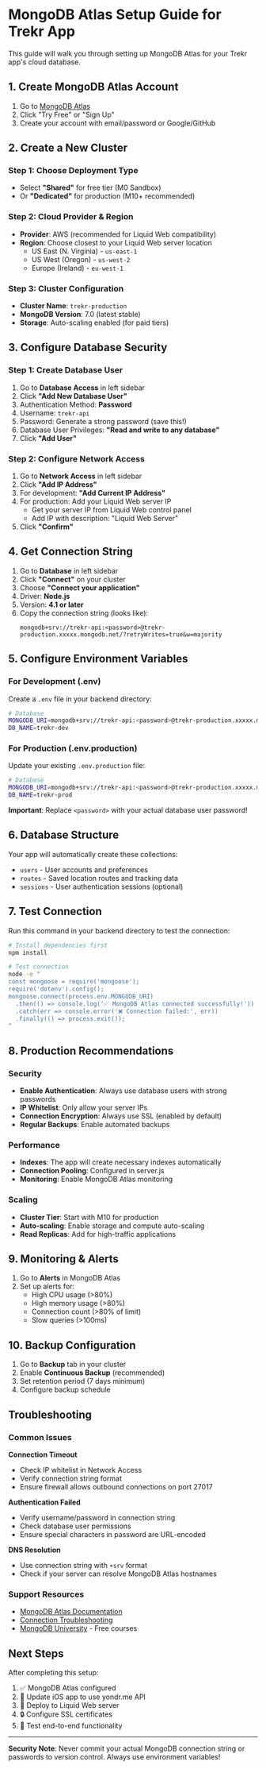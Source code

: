 # MongoDB Atlas Setup Guide for Trekr App

This guide will walk you through setting up MongoDB Atlas for your Trekr app's cloud database.

## 1. Create MongoDB Atlas Account

1. Go to [MongoDB Atlas](https://www.mongodb.com/cloud/atlas)
2. Click "Try Free" or "Sign Up"
3. Create your account with email/password or Google/GitHub

## 2. Create a New Cluster

### Step 1: Choose Deployment Type
- Select **"Shared"** for free tier (M0 Sandbox)
- Or **"Dedicated"** for production (M10+ recommended)

### Step 2: Cloud Provider & Region
- **Provider**: AWS (recommended for Liquid Web compatibility)
- **Region**: Choose closest to your Liquid Web server location
  - US East (N. Virginia) - `us-east-1`
  - US West (Oregon) - `us-west-2`
  - Europe (Ireland) - `eu-west-1`

### Step 3: Cluster Configuration
- **Cluster Name**: `trekr-production`
- **MongoDB Version**: 7.0 (latest stable)
- **Storage**: Auto-scaling enabled (for paid tiers)

## 3. Configure Database Security

### Step 1: Create Database User
1. Go to **Database Access** in left sidebar
2. Click **"Add New Database User"**
3. Authentication Method: **Password**
4. Username: `trekr-api`
5. Password: Generate a strong password (save this!)
6. Database User Privileges: **"Read and write to any database"**
7. Click **"Add User"**

### Step 2: Configure Network Access
1. Go to **Network Access** in left sidebar
2. Click **"Add IP Address"**
3. For development: **"Add Current IP Address"**
4. For production: Add your Liquid Web server IP
   - Get your server IP from Liquid Web control panel
   - Add IP with description: "Liquid Web Server"
5. Click **"Confirm"**

## 4. Get Connection String

1. Go to **Database** in left sidebar
2. Click **"Connect"** on your cluster
3. Choose **"Connect your application"**
4. Driver: **Node.js**
5. Version: **4.1 or later**
6. Copy the connection string (looks like):
   ```
   mongodb+srv://trekr-api:<password>@trekr-production.xxxxx.mongodb.net/?retryWrites=true&w=majority
   ```

## 5. Configure Environment Variables

### For Development (.env)
Create a `.env` file in your backend directory:
```bash
# Database
MONGODB_URI=mongodb+srv://trekr-api:<password>@trekr-production.xxxxx.mongodb.net/trekr-dev?retryWrites=true&w=majority
DB_NAME=trekr-dev
```

### For Production (.env.production)
Update your existing `.env.production` file:
```bash
# Database
MONGODB_URI=mongodb+srv://trekr-api:<password>@trekr-production.xxxxx.mongodb.net/trekr-prod?retryWrites=true&w=majority
DB_NAME=trekr-prod
```

**Important**: Replace `<password>` with your actual database user password!

## 6. Database Structure

Your app will automatically create these collections:
- `users` - User accounts and preferences
- `routes` - Saved location routes and tracking data
- `sessions` - User authentication sessions (optional)

## 7. Test Connection

Run this command in your backend directory to test the connection:

```bash
# Install dependencies first
npm install

# Test connection
node -e "
const mongoose = require('mongoose');
require('dotenv').config();
mongoose.connect(process.env.MONGODB_URI)
  .then(() => console.log('✅ MongoDB Atlas connected successfully!'))
  .catch(err => console.error('❌ Connection failed:', err))
  .finally(() => process.exit());
"
```

## 8. Production Recommendations

### Security
- **Enable Authentication**: Always use database users with strong passwords
- **IP Whitelist**: Only allow your server IPs
- **Connection Encryption**: Always use SSL (enabled by default)
- **Regular Backups**: Enable automated backups

### Performance
- **Indexes**: The app will create necessary indexes automatically
- **Connection Pooling**: Configured in server.js
- **Monitoring**: Enable MongoDB Atlas monitoring

### Scaling
- **Cluster Tier**: Start with M10 for production
- **Auto-scaling**: Enable storage and compute auto-scaling
- **Read Replicas**: Add for high-traffic applications

## 9. Monitoring & Alerts

1. Go to **Alerts** in MongoDB Atlas
2. Set up alerts for:
   - High CPU usage (>80%)
   - High memory usage (>80%)
   - Connection count (>80% of limit)
   - Slow queries (>100ms)

## 10. Backup Configuration

1. Go to **Backup** tab in your cluster
2. Enable **Continuous Backup** (recommended)
3. Set retention period (7 days minimum)
4. Configure backup schedule

## Troubleshooting

### Common Issues

**Connection Timeout**
- Check IP whitelist in Network Access
- Verify connection string format
- Ensure firewall allows outbound connections on port 27017

**Authentication Failed**
- Verify username/password in connection string
- Check database user permissions
- Ensure special characters in password are URL-encoded

**DNS Resolution**
- Use connection string with `+srv` format
- Check if your server can resolve MongoDB Atlas hostnames

### Support Resources
- [MongoDB Atlas Documentation](https://docs.atlas.mongodb.com/)
- [Connection Troubleshooting](https://docs.atlas.mongodb.com/troubleshoot-connection/)
- [MongoDB University](https://university.mongodb.com/) - Free courses

## Next Steps

After completing this setup:
1. ✅ MongoDB Atlas configured
2. 🔄 Update iOS app to use yondr.me API
3. 🚀 Deploy to Liquid Web server
4. 🔒 Configure SSL certificates
5. 📱 Test end-to-end functionality

---

**Security Note**: Never commit your actual MongoDB connection string or passwords to version control. Always use environment variables!